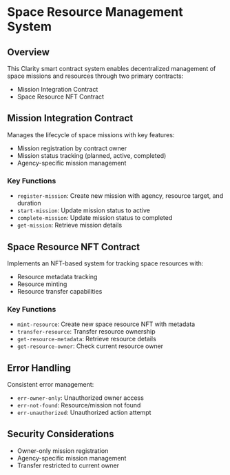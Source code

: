 # Space Resource Management System

## Overview
This Clarity smart contract system enables decentralized management of space missions and resources through two primary contracts:
- Mission Integration Contract
- Space Resource NFT Contract

## Mission Integration Contract
Manages the lifecycle of space missions with key features:
- Mission registration by contract owner
- Mission status tracking (planned, active, completed)
- Agency-specific mission management

### Key Functions
- `register-mission`: Create new mission with agency, resource target, and duration
- `start-mission`: Update mission status to active
- `complete-mission`: Update mission status to completed
- `get-mission`: Retrieve mission details

## Space Resource NFT Contract
Implements an NFT-based system for tracking space resources with:
- Resource metadata tracking
- Resource minting
- Resource transfer capabilities

### Key Functions
- `mint-resource`: Create new space resource NFT with metadata
- `transfer-resource`: Transfer resource ownership
- `get-resource-metadata`: Retrieve resource details
- `get-resource-owner`: Check current resource owner

## Error Handling
Consistent error management:
- `err-owner-only`: Unauthorized owner access
- `err-not-found`: Resource/mission not found
- `err-unauthorized`: Unauthorized action attempt

## Security Considerations
- Owner-only mission registration
- Agency-specific mission management
- Transfer restricted to current owner
